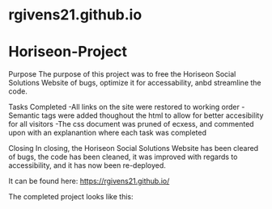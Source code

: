 # rgivens21.github.io
# Horiseon-Project

Purpose
The purpose of this project was to free the Horiseon Social Solutions 
Website of bugs, optimize it for accessability, anbd streamline the code.

Tasks Completed
-All links on the site were restored to working order
-Semantic tags were added thoughout the html to allow for 
better accesibility for all visitors
-The css document was pruned of ecxess, and commented upon
with an explanantion where each task was completed


Closing
In closing, the Horiseon Social Solutions Website has been cleared
of bugs, the code has been cleaned, it was improved 
with regards to accessibility, and it has now been re-deployed.


It can be found here:
https://rgivens21.github.io/

The completed project looks like this:
 


